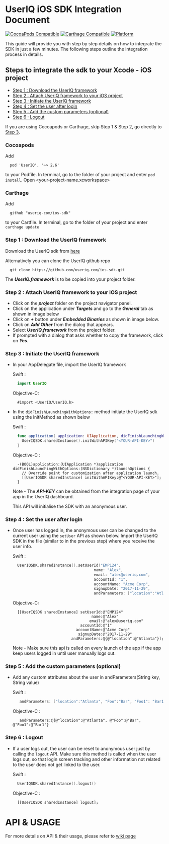 # UserIQ iOS SDK Integration Document

[![CocoaPods Compatible](https://img.shields.io/cocoapods/v/UserIQ.svg)](https://img.shields.io/cocoapods/v/UserIQ.svg)
[![Carthage Compatible](https://img.shields.io/badge/Carthage-compatible-4BC51D.svg?style=flat)](https://github.com/Carthage/Carthage)
[![Platform](https://img.shields.io/cocoapods/p/UserIQ.svg?style=flat)](http://cocoapods.org/pods/UserIQ)

This guide will provide you with step by step details on how to integrate the SDK in just a few minutes. The following steps outline the integration process in details.

## Steps to integrate the sdk to your Xcode - iOS project

- [Step 1 : Download the UserIQ framework](https://github.com/useriq-com/ios-sdk#step-1--download-the-useriq-framework)
- [Step 2 : Attach UserIQ framework to your iOS project](https://github.com/useriq-com/ios-sdk#step-2--attach-useriq-framework-to-your-ios-project)
- [Step 3 : Initiate the UserIQ framework](https://github.com/useriq-com/ios-sdk#step-3--initiate-the-useriq-framework)
- [Step 4 : Set the user after login](https://github.com/useriq-com/ios-sdk#step-4--set-the-user-after-login)
- [Step 5 : Add the custom parameters (optional)](https://github.com/useriq-com/ios-sdk#step-5--add-the-custom-parameters-optional)
- [Step 6 : Logout](https://github.com/useriq-com/ios-sdk#step-6--logout)

If you are using Cocoapods or Carthage, skip Step 1 & Step 2, go directly to [Step 3](#Step-3--Initiate-the-useriq-framework).

### Cocoapods

Add

```
  pod 'UserIQ', '~> 2.6'
```

to your Podfile.
In terminal, go to the folder of your project and enter `pod install`. Open <your-project-name.xcworkspace>

### Carthage

Add

```
  github "useriq-com/ios-sdk"
```

to your Cartfile. In terminal, go to the folder of your project and enter `carthage update`

### Step 1 : Download the UserIQ framework

Download the UserIQ sdk from [here](https://github.com/useriq-com/ios-sdk/releases)

Alternatively you can clone the UserIQ github repo

```
  git clone https://github.com/useriq-com/ios-sdk.git
```

The **_UserIQ.framework_** is to be copied into your project folder.

### Step 2 : Attach UserIQ framework to your iOS project

- Click on the **_project_** folder on the project navigator panel.
- Click on the application under **_Targets_** and go to the **_General_** tab as shown in image below
- Click on **_+_** button under **_Embedded Binaries_** as shown in image below.
- Click on **_Add Other_** from the dialog that appears.
- Select **_UserIQ.framework_** from the project folder.
- If prompted with a dialog that asks whether to copy the framework, click on **_Yes_**.

### Step 3 : Initiate the UserIQ framework

- In your AppDelegate file, import the UserIQ framework

  Swift :

  ```Swift
    import UserIQ
  ```

  Objective-C:

  ```objc
    #import <UserIQ/UserIQ.h>
  ```

- In the `didFinishLaunchingWithOptions:` method initiate the UserIQ sdk using the initMethod as shown below

  Swift :

  ```Swift
    func application(_application: UIApplication, didFinishLaunchingWithOptions launchOptions: [UIApplicationLaunchOptionsKey: Any]?) -> Bool {
      UserIQSDK.sharedInstance().initWithAPIKey("<YOUR-API-KEY>")
    }
  ```

  Objective-C :

  ```objc
    -(BOOL)application:(UIApplication *)application didFinishLaunchingWithOptions:(NSDictionary *)launchOptions {
      // Override point for customization after application launch.
      [[UserIQSDK sharedInstance] initWithAPIKey:@"<YOUR-API-KEY>"];
    }
  ```

  Note - The **_API-KEY_** can be obtained from the integration page of your app in the UserIQ dashboard.

  This API will initialise the SDK with an anonymous user.

### Step 4 : Set the user after login

- Once user has logged in, the anonymous user can be changed to the current user using the `setUser` API as shown below. Import the UserIQ SDK in the file (similar to in the previous step) where you receive the user info.

  Swift :

  ```Swift
    UserIQSDK.sharedInstance().setUserId("EMP124",
                                      name: "Alex",
                                      email: "alex@useriq.com",
                                      accountId: "1",
                                      accountName: "Acme Corp",
                                      signupDate: "2017-11-29",
                                      andParameters: ["location":"Atlanta"])
  ```

  Objective-C:

  ```objc
    [[UserIQSDK sharedInstance] setUserId:@"EMP124"
                                     name:@"Alex"
                                    email:@"alex@useriq.com"
                                accountId:@"1"
                              accountName:@"Acme Corp"
                               signupDate:@"2017-11-29"
                            andParameters:@{@"location":@"Atlanta"}];
  ```

  Note - Make sure this api is called on every launch of the app if the app keep users logged in until user manually logs out.

### Step 5 : Add the custom parameters (optional)

- Add any custom attributes about the user in andParameters(String key, String value)

  Swift :

  ```Swift
     andParameters: ["location":"Atlanta", "Foo":"Bar", "Foo1": "Bar1"]
  ```

  Objective-C :

  ```objc
     andParameters:@{@"location":@"Atlanta", @"Foo":@"Bar", @"Foo1":@"Bar1"}
  ```

### Step 6 : Logout

- If a user logs out, the user can be reset to anonymous user just by calling the `logout` API. Make sure this method is called when the user logs out, so that login screen tracking and other information not related to the user does not get linked to the user.

  Swift :

  ```Swift
    UserIQSDK.sharedInstance().logout()
  ```

  Objective-C :

  ```objc
    [[UserIQSDK sharedInstance] logout];
  ```

# API & USAGE

For more details on API & their usage, please refer to [wiki page](https://github.com/useriq-com/ios-sdk/wiki)
